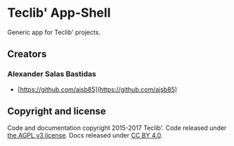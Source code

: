 # Teclib' App-Shell

Generic app for Teclib' projects.

## Creators

### Alexander Salas Bastidas

* [https://github.com/ajsb85](https://github.com/ajsb85)

## Copyright and license

Code and documentation copyright 2015-2017 Teclib'. Code released under [the AGPL v3 license](/LICENSE.md). Docs released under [CC BY 4.0](https://creativecommons.org/licenses/by/4.0/).